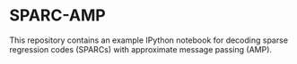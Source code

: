 # SPARC-AMP

This repository contains an example IPython notebook for decoding sparse 
regression codes (SPARCs) with approximate message passing (AMP).
